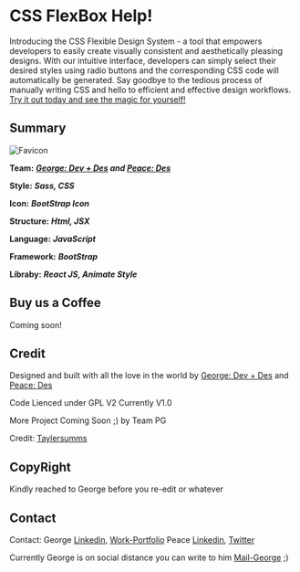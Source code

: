 # CSS FlexBox Help!

Introducing the CSS Flexible Design System - a tool that empowers developers to easily create visually consistent and aesthetically pleasing designs. With our intuitive interface, developers can simply select their desired styles using radio buttons and the corresponding CSS code will automatically be generated. Say goodbye to the tedious process of manually writing CSS and hello to efficient and effective design workflows. [Try it out today and see the magic for yourself!](https://flexbox.lol/)  


## Summary
![Favicon ](https://flexbox.lol/assets/img/favicon/favicon.ico)

**Team:** ***[George: Dev + Des](https://www.linkedin.com/in/olayeni-gbenga/) and [Peace: Des](https://www.linkedin.com/in/peacesolomon)***

**Style:** ***Sass, CSS***

**Icon:** ***BootStrap Icon***

**Structure:** ***Html, JSX***

**Language:** ***JavaScript***

**Framework:** ***BootStrap***

**Libraby:** ***React JS, Animate Style***


## Buy us a Coffee
Coming soon!

## Credit
Designed and built with all the love in the world by  [George: Dev + Des](https://www.linkedin.com/in/olayeni-gbenga/) and [Peace: Des](https://www.linkedin.com/in/peacesolomon)

Code Lienced under GPL V2 Currently V1.0

More Project Coming Soon ;) by Team PG

Credit: [Taylersumms](https://twitter.com/taylersumms)

## CopyRight
Kindly reached to George before you re-edit or whatever

## Contact
Contact: George [Linkedin](https://www.linkedin.com/in/olayeni-gbenga/), [Work-Portfolio](https://www.biadedigital.com/)
Peace [Linkedin](https://www.linkedin.com/in/peacesolomon/), [Twitter](https://www.twitter.com/peacesolomon/)
			
Currently George is on social distance you can write to him [Mail-George](mailto:contact@biadedigital.com) ;)
